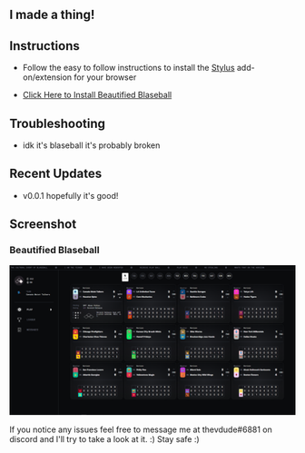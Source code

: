 ## I made a thing!

## Instructions

* Follow the easy to follow instructions to install the [Stylus](https://github.com/openstyles/stylus) add-on/extension for your browser

* [Click Here to Install Beautified Blaseball](styles/beautified-blaseball.user.css)

## Troubleshooting

* idk it's blaseball it's probably broken

## Recent Updates

* v0.0.1 hopefully it's good!

## Screenshot

### Beautified Blaseball
![Beautified Blaseball](images/beautified-blaseball.png)

If you notice any issues feel free to message me at thevdude#6881 on discord and I'll try to take a look at it. :) Stay safe :)
